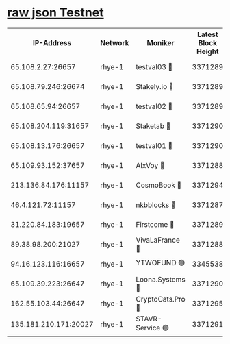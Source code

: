 
[raw json Testnet](https://rpc-check.quickt.stavr.tech/quickt/rpc-quickt-result.json)
=


<table><tr><th>IP-Address</th><th>Network</th><th>Moniker</th><th>Latest Block Height</th><th>Earliest Block Height</th><th>Catching Up</th><th>Voting Power</th><th>Scan Time</th></tr><tr><td>65.108.2.27:26657</td><td>rhye-1</td><td>testval03 🔴</td><td>3371289</td><td>1</td><td>False</td><td>5002050</td><td>2023-11-29T05:52:45.450320815UTC</td></tr><tr><td>65.108.79.246:26674</td><td>rhye-1</td><td>Stakely.io 🔴</td><td>3371289</td><td>1</td><td>False</td><td>10</td><td>2023-11-29T05:52:47.833780100UTC</td></tr><tr><td>65.108.65.94:26657</td><td>rhye-1</td><td>testval02 🔴</td><td>3371289</td><td>1</td><td>False</td><td>5002050</td><td>2023-11-29T05:52:48.177149323UTC</td></tr><tr><td>65.108.204.119:31657</td><td>rhye-1</td><td>Staketab 🔴</td><td>3371290</td><td>1</td><td>False</td><td>9900</td><td>2023-11-29T05:52:50.920940819UTC</td></tr><tr><td>65.108.13.176:26657</td><td>rhye-1</td><td>testval01 🔴</td><td>3371290</td><td>1</td><td>False</td><td>9582010</td><td>2023-11-29T05:52:51.261840981UTC</td></tr><tr><td>65.109.93.152:37657</td><td>rhye-1</td><td>AlxVoy 🔴</td><td>3371288</td><td>433101</td><td>False</td><td>92921</td><td>2023-11-29T05:52:42.738023315UTC</td></tr><tr><td>213.136.84.176:11157</td><td>rhye-1</td><td>CosmoBook 🔴</td><td>3371294</td><td>1674001</td><td>False</td><td>1528057</td><td>2023-11-29T05:53:16.403342744UTC</td></tr><tr><td>46.4.121.72:11157</td><td>rhye-1</td><td>nkbblocks 🔴</td><td>3371287</td><td>1781001</td><td>False</td><td>81901</td><td>2023-11-29T05:52:33.840113166UTC</td></tr><tr><td>31.220.84.183:19657</td><td>rhye-1</td><td>Firstcome 🔴</td><td>3371289</td><td>2731501</td><td>False</td><td>732206</td><td>2023-11-29T05:52:45.105532031UTC</td></tr><tr><td>89.38.98.200:21027</td><td>rhye-1</td><td>VivaLaFrance 🔴</td><td>3371288</td><td>2863001</td><td>False</td><td>10000</td><td>2023-11-29T05:52:40.356950537UTC</td></tr><tr><td>94.16.123.116:16657</td><td>rhye-1</td><td>YTWOFUND 🟢</td><td>3345538</td><td>3089301</td><td>False</td><td>0</td><td>2023-11-29T05:53:18.748748538UTC</td></tr><tr><td>65.109.39.223:26647</td><td>rhye-1</td><td>Loona.Systems 🔴</td><td>3371290</td><td>3287001</td><td>False</td><td>9949</td><td>2023-11-29T05:52:50.566310435UTC</td></tr><tr><td>162.55.103.44:26647</td><td>rhye-1</td><td>CryptoCats.Pro 🔴</td><td>3371295</td><td>3287001</td><td>False</td><td>9999</td><td>2023-11-29T05:53:21.057582844UTC</td></tr><tr><td>135.181.210.171:20027</td><td>rhye-1</td><td>STAVR-Service 🟢</td><td>3371291</td><td>3369001</td><td>False</td><td>0</td><td>2023-11-29T05:52:59.781005654UTC</td></tr></table>